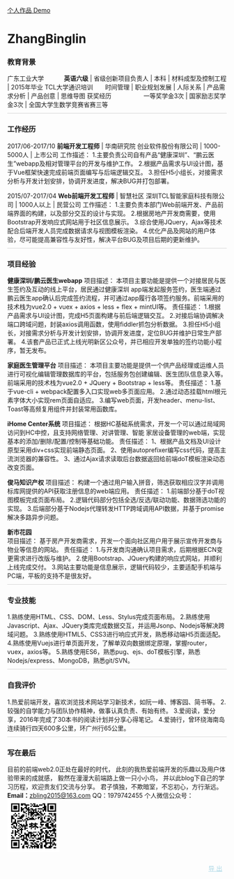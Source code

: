 [个人作品 Demo](http://zhangbinglin.cn/oweworks/)

# ZhangBinglin #

### 教育背景 ###
广东工业大学　　　 **英语六级** | 省级创新项目负责人 | 本科 | 材料成型及控制工程 | 2015年毕业
TCL大学通识培训　　时间管理 | 职业规划发展 | 人际关系 | 产品需求分析 | 产品创意 | 思维导图
获奖经历　　　　　 一等奖学金3次 | 国家励志奖学金3次 | 全国大学生数学竞赛省赛三等
<span style="border-top:1.8px solid lightgrey; display:block;margin-top:10px;"></span>

### 工作经历 ###
2017/06-2017/10    **前端开发工程师** | 华南研究院
创业软件股份有限公司 | 1000-5000人 | 上市公司
工作描述：
1.主要负责公司自有产品“健康深圳”、“鹏云医生”webapp及相对管理平台的开发与维护工作。
2.根据产品需求与UI设计图，基于Vue框架快速完成前端页面编写与后端逻辑交互。
3.担任H5小组长，对接需求分析与开发计划安排，协调开发进度，解决BUG并打包部署。

2015/07-2017/04    **Web前端开发工程师** | 智慧社区
深圳TCL智能家庭科技有限公司 | 1000人以上 | 民营公司
工作描述：
1.主要负责本部门Web前端开发、产品前端界面的构建，以及部分交互的设计与实现。
2.根据房地产开发商需要，使用Bootstrap开发响应式网站用于社区信息展示。
3.综合使用JQuery，Ajax等技术配合后端开发人员完成数据请求与视图模板渲染。
4.优化产品及网站的用户体验，尽可能提高兼容性与友好性，解决平台BUG及项目后期的更新维护。
<span style="border-top:1.8px solid lightgrey; display:block;margin-top:10px;"></span>

### 项目经验 ###
**健康深圳/鹏云医生webapp**
项目描述：
本项目主要功能是提供一个对接居民与医生签约及互动的线上平台，居民通过健康深圳 app端发起服务签约，医生端通过鹏云医生app确认后完成签约流程，并可通过app履行各项签约服务。前端采用的技术栈为vue2.0 + vuex + axios + less + flex + mintUI等。
责任描述：
1.根据产品需求与UI设计图，完成H5页面构建与前后端逻辑交互。
2.对接后端协调解决端口跨域问题，封装axios调用函数，使用fiddler抓包分析数据。
3.担任H5小组长，对接需求分析与开发计划安排，协调开发进度，定位BUG并维护日常生产部署。
4.该套产品已正式上线光明新区公众号，并已相应开发单独的签约功能小程序，暂无发布。

**家庭医生管理平台**
项目描述：
本项目主要功能是提供一个供产品经理或运维人员进行可视化编辑管理数据库的平台，包括服务包创建编辑、医生团队信息录入等。前端采用的技术栈为vue2.0 + JQuery + Bootstrap + less等。
责任描述：
1.基于vue-cli + webpack配置多入口实现web多页面应用。
2.通过动态挂载html根元素字体大小实现rem页面自适应。
3.编写web页面，开发header、menu-list、Toast等高频复用组件并封装常用函数库。

**iHome Center系统**
项目描述：
根据HC基础系统需求，开发一个可以通过局域网访问到HC中控，且支持网络管理、对讲管理、智能
家居设备管理的web端，实现基本的添加/删除/配置/控制等基础功能。
责任描述：
1、根据产品文档及UI设计原型采用div+css实现前端静态页面。
2、使用autoprefixer编写css代码，提高主流浏览器的兼容性。
3、通过Ajax请求读取后台数据返回给前端doT模板渲染动态改变页面。

**俊马知识产权**
项目描述：
构建一个通过用户输入拼音，筛选获取相应汉字并调用标库网提供的API获取注册信息的web端应用。
责任描述：
1.前端部分基于doT视图模板完成页面布局。
2.逻辑代码部分包括全选/反选/联动功能、数据筛选功能的实现。
3.后端部分基于Nodejs代理转发HTTP跨域调用API数据，并基于promise解决多路异步问题。

**新市花园**																
项目描述：
基于房产开发商需求，开发一个面向社区用户用于展示宣传开发商与物业等信息的网站。
责任描述：
1.与开发商沟通确认项目需求，后期根据ECN变更需求进行改版与维护。
2.使用Bootstrap、JQuery构建的响应式网站，并顺利上线完成交付。
3.网站主要功能是信息展示，逻辑代码较少，主要适配手机端与PC端，平板的支持不是很友好。
<span style="border-top:1.8px solid lightgrey; display:block;margin-top:10px;"></span>

### 专业技能 ###
1.熟练使用HTML、CSS、DOM、Less、Stylus完成页面布局。
2.熟练使用Javascript、Ajax、JQuery类库完成数据交互，并运用Jsonp、Nodejs等解决跨域问题。
3.熟练使用HTML5、CSS3进行响应式开发，熟悉移动端H5页面适配。
4.熟练使用Vuejs进行单页面开发，了解单双向数据绑定原理，掌握router，vuex，axios等。
5.熟练使用ES6，熟悉pug、ejs、doT模板引擎，熟悉Nodejs/express、MongoDB，熟悉git/SVN。
<span style="border-top:1.8px solid lightgrey; display:block;margin-top:10px;"></span>

### 自我评价 ###
1.热爱前端开发，喜欢浏览技术网站学习新技术，如阮一峰、博客园、简书等。
2.较强的自学能力与团队协作精神，做事认真负责、有始有终。
3.爱阅读，爱分享，2016年完成了30本书的阅读计划并分享心得笔记。
4.爱骑行，曾环绕海南岛连续骑行四天600多公里，环广州行65公里。
<span style="border-top:1.8px solid lightgrey; display:block;margin-top:10px;"></span>

### 写在最后 ###
目前的前端web2.0正处在最好的时代，
此刻的我热爱前端开发的乐趣以及用户体验带来的成就感，
毅然在漫漫大前端路上做一只小小鸟，
并以此blog下自己的学习历程，欢迎贵友们交流与分享。
君子慎独，不欺暗室，不忘初心，方行渐远。
**Email：**<a style="font-family:Times New Roman;font-size:16px;">zbling2015@163.com</a>
QQ：1979742455
个人微信公众号：
![](wechat.jpg)

<a class="outputA" onclick="myPrint(document.getElementById('content'))" style="margin-top:10px;float:right;margin-right:10px;cursor:pointer;border-bottom:0;text-decoration:underline;color:lightblue;">导  出</a>

<style>
    .outputA:hover {
        color:green !important;
        font-weight:bold;
    }
</style>

<script>
function myPrint(obj) {
    document.getElementsByClassName("outputA")[0].style.display = "none";
    var newWindow=window.open("打印窗口","_blank");
    var docStr = obj.innerHTML;
    newWindow.document.write(docStr);
    newWindow.document.close();
    newWindow.print();
    newWindow.close();
    document.getElementsByClassName("outputA")[0].style.display = "inline";
}
</script>
